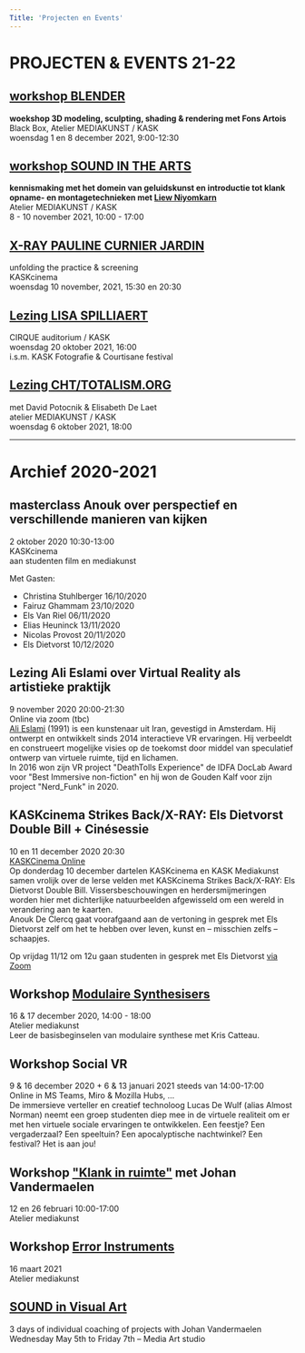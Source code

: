 ```yaml
---
Title: 'Projecten en Events'
---
```

# PROJECTEN & EVENTS 21-22
## [workshop BLENDER](../projecten/2021blender)
**woekshop 3D modeling, sculpting, shading & rendering met Fons Artois**    
Black Box, Atelier MEDIAKUNST / KASK    
woensdag 1 en 8 december 2021, 9:00-12:30

## [workshop SOUND IN THE ARTS](../projecten/2021sound)
**kennismaking met het domein van geluidskunst en introductie tot klank opname- en montagetechnieken met [Liew Niyomkarn](https://liewniyomkarn.com/)**    
Atelier MEDIAKUNST / KASK    
8 - 10 november 2021, 10:00 - 17:00

## [X-RAY PAULINE CURNIER JARDIN](../projecten/2021paulinecurnierjardin)
unfolding the practice & screening    
KASKcinema    
woensdag 10 november, 2021, 15:30 en 20:30

## [Lezing LISA SPILLIAERT](../projecten/2021lisaspiliaert)    
CIRQUE auditorium / KASK    
woensdag 20 oktober 2021, 16:00    
i.s.m. KASK Fotografie & Courtisane festival    


## [Lezing CHT/TOTALISM.ORG](../projecten/2021totalismlecture)
met David Potocnik & Elisabeth De Laet    
atelier MEDIAKUNST / KASK    
woensdag 6 oktober 2021, 18:00    



---
# Archief 2020-2021

## masterclass Anouk over perspectief en verschillende manieren van kijken
2 oktober 2020 10:30-13:00    
KASKcinema    
aan studenten film en mediakunst

Met Gasten:

- Christina Stuhlberger 16/10/2020
- Fairuz Ghammam 23/10/2020
- Els Van Riel 06/11/2020
- Elias Heuninck 13/11/2020
- Nicolas Provost 20/11/2020
- Els Dietvorst 10/12/2020

## Lezing Ali Eslami over Virtual Reality als artistieke praktijk
9 november 2020 20:00-21:30     
Online via zoom (tbc)     
[Ali Eslami](https://alllesss.com/) (1991) is een kunstenaar uit Iran, gevestigd in Amsterdam. Hij ontwerpt en ontwikkelt sinds 2014 interactieve VR ervaringen. Hij verbeeldt en construeert mogelijke visies op de toekomst door middel van speculatief ontwerp van virtuele ruimte, tijd en lichamen.     
In 2016 won zijn VR project "DeathTolls Experience" de IDFA DocLab Award voor "Best Immersive non-fiction" en hij won de Gouden Kalf voor zijn project "Nerd_Funk" in 2020.

## KASKcinema Strikes Back/X-RAY: Els Dietvorst Double Bill + Cinésessie
10 en 11 december 2020 20:30    
[KASKCinema Online](https://www.facebook.com/events/446253163439085)     
Op donderdag 10 december dartelen KASKcinema en KASK Mediakunst samen vrolijk over de Ierse velden met KASKcinema Strikes Back/X-RAY: Els Dietvorst Double Bill. Vissersbeschouwingen en herdersmijmeringen worden hier met dichterlijke natuurbeelden afgewisseld om een wereld in verandering aan te kaarten.    
Anouk De Clercq gaat voorafgaand aan de vertoning in gesprek met Els Dietvorst zelf om het te hebben over leven, kunst en  – misschien zelfs – schaapjes.    

Op vrijdag 11/12 om 12u gaan studenten in gesprek met Els Dietvorst [via Zoom](https://us02web.zoom.us/j/87369587124?pwd=ay9Wb1poTUtjSFUwd3NwNmhSUnIxZz09)

## Workshop [Modulaire Synthesisers](projecten/modular2020)
16 & 17 december 2020, 14:00 - 18:00    
Atelier mediakunst    
Leer de basisbeginselen van modulaire synthese met Kris Catteau.

## Workshop Social VR
9 & 16 december 2020 + 6 & 13 januari 2021 steeds van 14:00-17:00      
Online in MS Teams, Miro & Mozilla Hubs, ...     
De immersieve verteller en creatief technoloog Lucas De Wulf (alias Almost Norman) neemt een groep  studenten diep mee in de virtuele realiteit om er met hen virtuele sociale ervaringen te ontwikkelen. Een feestje? Een vergaderzaal? Een speeltuin? Een apocalyptische nachtwinkel? Een festival? Het is aan jou!    

## Workshop ["Klank in ruimte"](projecten/2021_GELUID_JVDM) met Johan Vandermaelen
12 en 26 februari 10:00-17:00         
Atelier mediakunst   

## Workshop [Error Instruments](projecten/2021_ERRORINST)
16 maart 2021    
Atelier mediakunst

## [SOUND in Visual Art](projecten/2021_GELUID2_JVDM)
3 days of individual coaching of projects with Johan Vandermaelen    
Wednesday May 5th to Friday 7th – Media Art studio
